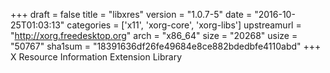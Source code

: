 +++
draft = false
title = "libxres"
version = "1.0.7-5"
date = "2016-10-25T01:03:13"
categories = ['x11', 'xorg-core', 'xorg-libs']
upstreamurl = "http://xorg.freedesktop.org"
arch = "x86_64"
size = "20268"
usize = "50767"
sha1sum = "18391636df26fe49684e8ce882bdedbfe4110abd"
+++
X Resource Information Extension Library